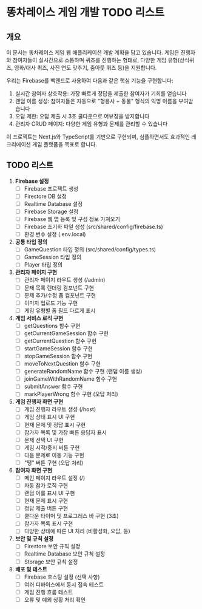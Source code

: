 # 똥차레이스 게임 개발 TODO 리스트

## 개요

이 문서는 똥차레이스 게임 웹 애플리케이션 개발 계획을 담고 있습니다. 게임은 진행자와 참여자들이 실시간으로 소통하며 퀴즈를 진행하는 형태로, 다양한 게임 유형(상식퀴즈, 영화/대사 퀴즈, 사진 연도 맞추기, 줌아웃 퀴즈 등)을 지원합니다.

우리는 Firebase를 백엔드로 사용하여 다음과 같은 핵심 기능을 구현합니다:
1. 실시간 참여자 상호작용: 가장 빠르게 정답을 제출한 참여자가 기회를 얻습니다
2. 랜덤 이름 생성: 참여자들은 자동으로 "형용사 + 동물" 형식의 익명 이름을 부여받습니다
3. 오답 제한: 오답 제출 시 3초 쿨다운으로 어뷰징을 방지합니다
4. 관리자 CRUD 페이지: 다양한 게임 유형과 문제를 관리할 수 있습니다

이 프로젝트는 Next.js와 TypeScript를 기반으로 구현되며, 심플하면서도 효과적인 레크리에이션 게임 플랫폼을 목표로 합니다.

## TODO 리스트

1. **Firebase 설정**
   - [ ] Firebase 프로젝트 생성
   - [ ] Firestore DB 설정
   - [ ] Realtime Database 설정
   - [ ] Firebase Storage 설정
   - [ ] Firebase 웹 앱 등록 및 구성 정보 가져오기
   - [ ] Firebase 초기화 파일 생성 (src/shared/config/firebase.ts)
   - [ ] 환경 변수 설정 (.env.local)

2. **공통 타입 정의**
   - [ ] GameQuestion 타입 정의 (src/shared/config/types.ts)
   - [ ] GameSession 타입 정의
   - [ ] Player 타입 정의

3. **관리자 페이지 구현**
   - [ ] 관리자 페이지 라우트 생성 (/admin)
   - [ ] 문제 목록 렌더링 컴포넌트 구현
   - [ ] 문제 추가/수정 폼 컴포넌트 구현
   - [ ] 이미지 업로드 기능 구현
   - [ ] 게임 유형별 폼 필드 다르게 표시

4. **게임 서비스 로직 구현**
   - [ ] getQuestions 함수 구현
   - [ ] getCurrentGameSession 함수 구현
   - [ ] getCurrentQuestion 함수 구현
   - [ ] startGameSession 함수 구현
   - [ ] stopGameSession 함수 구현
   - [ ] moveToNextQuestion 함수 구현
   - [ ] generateRandomName 함수 구현 (랜덤 이름 생성)
   - [ ] joinGameWithRandomName 함수 구현
   - [ ] submitAnswer 함수 구현
   - [ ] markPlayerWrong 함수 구현 (오답 처리)

5. **게임 진행자 화면 구현**
   - [ ] 게임 진행자 라우트 생성 (/host)
   - [ ] 게임 상태 표시 UI 구현
   - [ ] 현재 문제 및 정답 표시 구현
   - [ ] 참가자 목록 및 가장 빠른 응답자 표시
   - [ ] 문제 선택 UI 구현
   - [ ] 게임 시작/중지 버튼 구현
   - [ ] 다음 문제로 이동 기능 구현
   - [ ] "땡" 버튼 구현 (오답 처리)

6. **참여자 화면 구현**
   - [ ] 메인 페이지 라우트 설정 (/)
   - [ ] 자동 참가 로직 구현
   - [ ] 랜덤 이름 표시 UI 구현
   - [ ] 현재 문제 표시 구현
   - [ ] 정답 제출 버튼 구현
   - [ ] 쿨다운 타이머 및 프로그레스 바 구현 (3초)
   - [ ] 참가자 목록 표시 구현
   - [ ] 다양한 상태에 따른 UI 처리 (비활성화, 오답, 등)

7. **보안 및 규칙 설정**
   - [ ] Firestore 보안 규칙 설정
   - [ ] Realtime Database 보안 규칙 설정
   - [ ] Storage 보안 규칙 설정

8. **배포 및 테스트**
   - [ ] Firebase 호스팅 설정 (선택 사항)
   - [ ] 여러 디바이스에서 동시 접속 테스트
   - [ ] 게임 진행 흐름 테스트
   - [ ] 오류 및 예외 상황 처리 확인